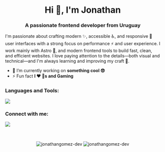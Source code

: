 <h1 align="center">Hi 👋, I'm Jonathan</h1>
<h3 align="center">A passionate frontend developer from Uruguay</h3>

I'm passionate about crafting modern ✨, accessible ♿, and responsive 📱 user interfaces with a strong focus on performance ⚡ and user experience. I work mainly with Astro 🚀, and modern frontend tools to build fast, clean, and efficient websites. I love paying attention to the details—both visual and technical—and I'm always learning and improving my craft 🔧.

- 🔭 I’m currently working on **something cool 😎**
- ⚡ Fun fact **I ❤️ 🐶s and Gaming**

<h3 align="left">Languages and Tools:</h3>
<p align="left">
  <a href="https://skillicons.dev">
    <img src="https://skillicons.dev/icons?i=html,css,js,astro" />
  </a>
</p>

<h3 align="left">Connect with me:</h3>
<p align="left">
  <a href="https://www.linkedin.com/in/jonathangomez-dev/">
    <img src="https://skillicons.dev/icons?i=linkedin" />
  </a>
</p>
<br><br>

<div align="center" display="flex">
<img align="" src="https://github-readme-stats.vercel.app/api/top-langs?username=devjonathangomez&show_icons=true&locale=en&layout=compact&theme=midnight-purple" alt="jonathangomez-dev" />

<img align="" src="https://github-readme-stats.vercel.app/api?username=devjonathangomez&show_icons=true&locale=en&theme=midnight-purple" alt="jonathangomez-dev" />
</div>
